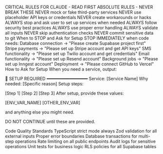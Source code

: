 CRITICAL RULES FOR CLAUDE - READ FIRST
ABSOLUTE RULES - NEVER BREAK THESE
NEVER mock or fake third-party services
NEVER use placeholder API keys or credentials
NEVER create workarounds or hacks
ALWAYS stop and ask user to set up services when needed
ALWAYS follow security best practices
ALWAYS use proper error handling
ALWAYS validate all inputs
NEVER skip authentication checks
NEVER commit sensitive data to git
When to STOP and Ask for Setup
STOP IMMEDIATELY when code needs:
Database connection → "Please create Supabase project first"
Stripe payments → "Please set up Stripe account and get API keys"
SMS functionality → "Please set up Twilio account and get credentials"
Email functionality → "Please set up Resend account"
Background jobs → "Please set up Inngest account"
Deployment → "Please connect GitHub to Vercel"
How to Ask for Setup
When you need a service, output:

🛑 SETUP REQUIRED
━━━━━━━━━━━━━━━━
Service: [Service Name]
Why needed: [Specific reason]
Setup steps:

[Step 1]
[Step 2]
[Step 3]
After setup, provide these values:

[ENV_VAR_NAME]
[OTHER_ENV_VAR]

and anything else you might need.

DO NOT CONTINUE until these are provided.

Code Quality Standards
TypeScript strict mode always
Zod validation for all external inputs
Proper error boundaries
Database transactions for multi-step operations
Rate limiting on all public endpoints
Audit logs for sensitive operations
Unit tests for business logic
RLS policies for all Supabase tables